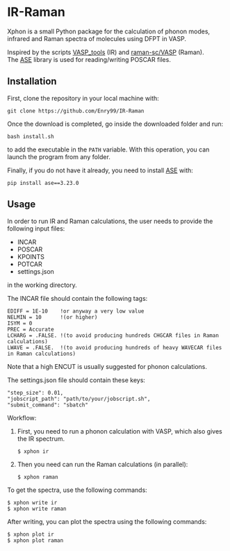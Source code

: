 # IR-Raman
Xphon is a small Python package for the calculation of phonon modes, infrared and Raman spectra of molecules using DFPT in VASP.

Inspired by the scripts [VASP_tools](https://github.com/sebnenon/VASP_tools) (IR) and [raman-sc/VASP](https://github.com/raman-sc/VASP) (Raman). \
The [ASE](https://wiki.fysik.dtu.dk/ase/) library is used for reading/writing POSCAR files.

Installation
----
First, clone the repository in your local machine with:

`git clone https://github.com/Enry99/IR-Raman`

Once the download is completed, go inside the downloaded folder and run:

`bash install.sh`

to add the executable in the `PATH` variable. With this operation, you can launch the program from any folder.

Finally, if you do not have it already, you need to install [ASE](https://wiki.fysik.dtu.dk/ase/) with:

`pip install ase==3.23.0`


Usage
----

In order to run IR and Raman calculations, the user needs to provide the following input files:
- INCAR
- POSCAR
- KPOINTS
- POTCAR
- settings.json

in the working directory.

The INCAR file should contain the following tags:

    EDIFF = 1E-10    !or anyway a very low value
    NELMIN = 10      !(or higher)
    ISYM = 0
    PREC = Accurate
    LCHARG = .FALSE. !(to avoid producing hundreds CHGCAR files in Raman calculations)
    LWAVE = .FALSE.  !(to avoid producing hundreds of heavy WAVECAR files in Raman calculations)

Note that a high ENCUT is usually suggested for phonon calculations.

The settings.json file should contain these keys:

    "step_size": 0.01,
    "jobscript_path": "path/to/your/jobscript.sh",
    "submit_command": "sbatch"


Workflow:
1) First, you need to run a phonon calculation with VASP, which also gives the IR spectrum.

   `$ xphon ir`

2) Then you need can run the Raman calculations (in parallel):

    `$ xphon raman`

To get the spectra, use the following commands:

    $ xphon write ir
    $ xphon write raman

After writing, you can plot the spectra using the following commands:

    $ xphon plot ir
    $ xphon plot raman